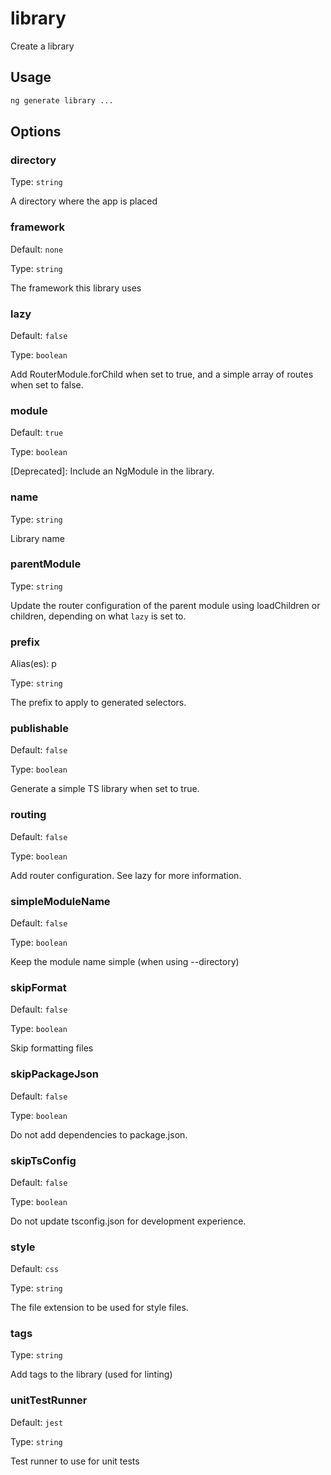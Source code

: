 # library

Create a library

## Usage

```bash
ng generate library ...

```

## Options

### directory

Type: `string`

A directory where the app is placed

### framework

Default: `none`

Type: `string`

The framework this library uses

### lazy

Default: `false`

Type: `boolean`

Add RouterModule.forChild when set to true, and a simple array of routes when set to false.

### module

Default: `true`

Type: `boolean`

[Deprecated]: Include an NgModule in the library.

### name

Type: `string`

Library name

### parentModule

Type: `string`

Update the router configuration of the parent module using loadChildren or children, depending on what `lazy` is set to.

### prefix

Alias(es): p

Type: `string`

The prefix to apply to generated selectors.

### publishable

Default: `false`

Type: `boolean`

Generate a simple TS library when set to true.

### routing

Default: `false`

Type: `boolean`

Add router configuration. See lazy for more information.

### simpleModuleName

Default: `false`

Type: `boolean`

Keep the module name simple (when using --directory)

### skipFormat

Default: `false`

Type: `boolean`

Skip formatting files

### skipPackageJson

Default: `false`

Type: `boolean`

Do not add dependencies to package.json.

### skipTsConfig

Default: `false`

Type: `boolean`

Do not update tsconfig.json for development experience.

### style

Default: `css`

Type: `string`

The file extension to be used for style files.

### tags

Type: `string`

Add tags to the library (used for linting)

### unitTestRunner

Default: `jest`

Type: `string`

Test runner to use for unit tests
